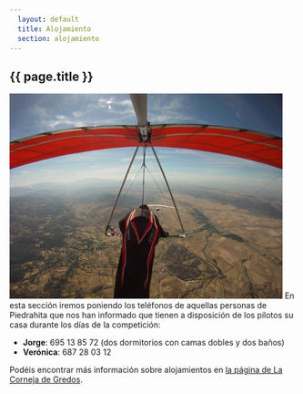 ```yaml
---
  layout: default
  title: Alojamiento
  section: alojamiento
---
```

  
## {{ page.title }}


<a class="media" target="_blank" href="https://plus.google.com/photos/102973229036192373723/albums/5672390763094481009/5672391020931582690?banner=pwa" title="Flying over Piedrahita (Günter Porath)"><img class="right" src="images/gunter_carlos_sobre_piedrahita.jpg" alt="Flying over Piedrahita (Günter Porath)"/></a>
En esta sección iremos poniendo los teléfonos de aquellas personas de Piedrahita que nos han informado que tienen a disposición de los pilotos su casa durante los días de la competición:

* **Jorge**: 695 13 85 72 (dos dormitorios con camas dobles y dos baños)
* **Verónica**: 687 28 03 12

Podéis encontrar más información sobre alojamientos en [la página de La Corneja de Gredos](http://www.cornejadegredos.es/pages/alojamientos.html).
  
<div class="clearer">&nbsp;</div>

